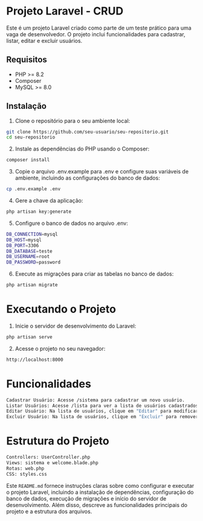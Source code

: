 # Projeto Laravel - CRUD

Este é um projeto Laravel criado como parte de um teste prático para uma vaga de desenvolvedor. O projeto inclui funcionalidades para cadastrar, listar, editar e excluir usuários.

## Requisitos

- PHP >= 8.2
- Composer
- MySQL >= 8.0

## Instalação

1. Clone o repositório para o seu ambiente local:

```sh
git clone https://github.com/seu-usuario/seu-repositorio.git
cd seu-repositorio
```

2. Instale as dependências do PHP usando o Composer:

```sh
composer install
```

3. Copie o arquivo .env.example para .env e configure suas variáveis de ambiente, incluindo as configurações do banco de dados:

```sh
cp .env.example .env
```

4. Gere a chave da aplicação:

```sh
php artisan key:generate
```
5. Configure o banco de dados no arquivo .env:
```sh
DB_CONNECTION=mysql
DB_HOST=mysql
DB_PORT=3306
DB_DATABASE=teste
DB_USERNAME=root
DB_PASSWORD=password
```

6. Execute as migrações para criar as tabelas no banco de dados:
```sh
php artisan migrate
```
# Executando o Projeto

1. Inicie o servidor de desenvolvimento do Laravel:

```sh
php artisan serve
```

2. Acesse o projeto no seu navegador:

```sh
http://localhost:8000
```

# Funcionalidades

```sh
Cadastrar Usuário: Acesse /sistema para cadastrar um novo usuário.
Listar Usuários: Acesse /lista para ver a lista de usuários cadastrados.
Editar Usuário: Na lista de usuários, clique em "Editar" para modificar os dados de um usuário.
Excluir Usuário: Na lista de usuários, clique em "Excluir" para remover um usuário.
```
# Estrutura do Projeto
```sh
Controllers: UserController.php
Views: sistema e welcome.blade.php
Rotas: web.php
CSS: styles.css
```


Este `README.md` fornece instruções claras sobre como configurar e executar o projeto Laravel, incluindo a instalação de dependências, configuração do banco de dados, execução de migrações e início do servidor de desenvolvimento. Além disso, descreve as funcionalidades principais do projeto e a estrutura dos arquivos.
